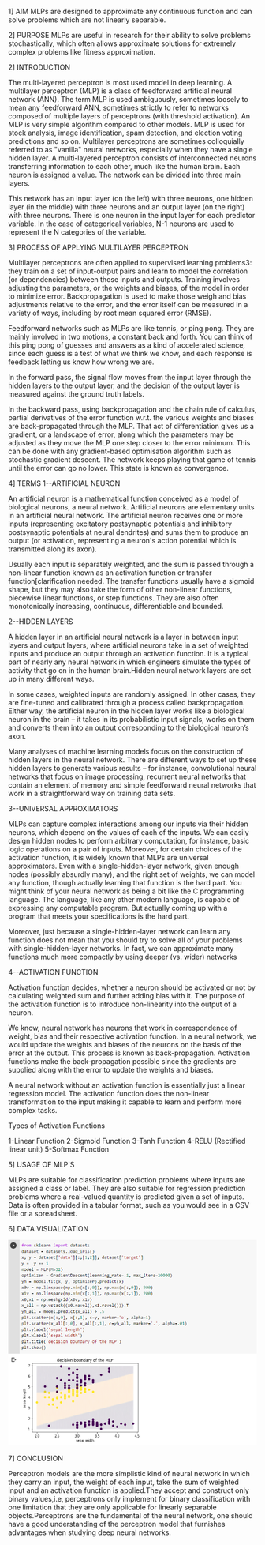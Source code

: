 1] AIM
MLPs are designed to approximate any continuous function and can solve problems which are not linearly separable.

2] PURPOSE
MLPs are useful in research for their ability to solve problems stochastically, which often allows approximate solutions for extremely complex problems like fitness approximation.

2] INTRODUCTION

The multi-layered perceptron is most used model in deep learning. A multilayer perceptron (MLP) is a class of feedforward artificial neural network (ANN). The term MLP is used ambiguously, sometimes loosely to mean any feedforward ANN, sometimes strictly to refer to networks composed of multiple layers of perceptrons (with threshold activation). An MLP is very simple algorithm compared to other models. MLP is used for stock analysis, image identification, spam detection, and election voting predictions and so on. Multilayer perceptrons are sometimes colloquially referred to as "vanilla" neural networks, especially when they have a single hidden layer. A multi-layered perceptron consists of interconnected neurons transferring information to each other, much like the human brain. Each neuron is assigned a value. The network can be divided into three main layers.

This network has an input layer (on the left) with three neurons, one hidden layer (in the middle) with three neurons and an output layer (on the right) with three neurons. There is one neuron in the input layer for each predictor variable. In the case of categorical variables, N-1 neurons are used to represent the N categories of the variable.

3] PROCESS OF APPLYING MULTILAYER PERCEPTRON

Multilayer perceptrons are often applied to supervised learning problems3: they train on a set of input-output pairs and learn to model the correlation (or dependencies) between those inputs and outputs. Training involves adjusting the parameters, or the weights and biases, of the model in order to minimize error. Backpropagation is used to make those weigh and bias adjustments relative to the error, and the error itself can be measured in a variety of ways, including by root mean squared error (RMSE).

Feedforward networks such as MLPs are like tennis, or ping pong. They are mainly involved in two motions, a constant back and forth. You can think of this ping pong of guesses and answers as a kind of accelerated science, since each guess is a test of what we think we know, and each response is feedback letting us know how wrong we are.

In the forward pass, the signal flow moves from the input layer through the hidden layers to the output layer, and the decision of the output layer is measured against the ground truth labels.

In the backward pass, using backpropagation and the chain rule of calculus, partial derivatives of the error function w.r.t. the various weights and biases are back-propagated through the MLP. That act of differentiation gives us a gradient, or a landscape of error, along which the parameters may be adjusted as they move the MLP one step closer to the error minimum. This can be done with any gradient-based optimisation algorithm such as stochastic gradient descent. The network keeps playing that game of tennis until the error can go no lower. This state is known as convergence.



4] TERMS
1--ARTIFICIAL NEURON

An artificial neuron is a mathematical function conceived as a model of biological neurons, a neural network. Artificial neurons are elementary units in an artificial neural network. The artificial neuron receives one or more inputs (representing excitatory postsynaptic potentials and inhibitory postsynaptic potentials at neural dendrites) and sums them to produce an output (or activation, representing a neuron's action potential which is transmitted along its axon).

Usually each input is separately weighted, and the sum is passed through a non-linear function known as an activation function or transfer function[clarification needed. The transfer functions usually have a sigmoid shape, but they may also take the form of other non-linear functions, piecewise linear functions, or step functions. They are also often monotonically increasing, continuous, differentiable and bounded.

2--HIDDEN LAYERS

A hidden layer in an artificial neural network is a layer in between input layers and output layers, where artificial neurons take in a set of weighted inputs and produce an output through an activation function. It is a typical part of nearly any neural network in which engineers simulate the types of activity that go on in the human brain.Hidden neural network layers are set up in many different ways.

In some cases, weighted inputs are randomly assigned. In other cases, they are fine-tuned and calibrated through a process called backpropagation. Either way, the artificial neuron in the hidden layer works like a biological neuron in the brain – it takes in its probabilistic input signals, works on them and converts them into an output corresponding to the biological neuron’s axon.

Many analyses of machine learning models focus on the construction of hidden layers in the neural network. There are different ways to set up these hidden layers to generate various results – for instance, convolutional neural networks that focus on image processing, recurrent neural networks that contain an element of memory and simple feedforward neural networks that work in a straightforward way on training data sets.

3--UNIVERSAL APPROXIMATORS

MLPs can capture complex interactions among our inputs via their hidden neurons, which depend on the values of each of the inputs. We can easily design hidden nodes to perform arbitrary computation, for instance, basic logic operations on a pair of inputs. Moreover, for certain choices of the activation function, it is widely known that MLPs are universal approximators. Even with a single-hidden-layer network, given enough nodes (possibly absurdly many), and the right set of weights, we can model any function, though actually learning that function is the hard part. You might think of your neural network as being a bit like the C programming language. The language, like any other modern language, is capable of expressing any computable program. But actually coming up with a program that meets your specifications is the hard part.

Moreover, just because a single-hidden-layer network can learn any function does not mean that you should try to solve all of your problems with single-hidden-layer networks. In fact, we can approximate many functions much more compactly by using deeper (vs. wider) networks

4--ACTIVATION FUNCTION

Activation function decides, whether a neuron should be activated or not by calculating weighted sum and further adding bias with it. The purpose of the activation function is to introduce non-linearity into the output of a neuron.

We know, neural network has neurons that work in correspondence of weight, bias and their respective activation function. In a neural network, we would update the weights and biases of the neurons on the basis of the error at the output. This process is known as back-propagation. Activation functions make the back-propagation possible since the gradients are supplied along with the error to update the weights and biases.

A neural network without an activation function is essentially just a linear regression model. The activation function does the non-linear transformation to the input making it capable to learn and perform more complex tasks.

Types of Activation Functions

1-Linear Function
2-Sigmoid Function
3-Tanh Function
4-RELU (Rectified linear unit)
5-Softmax Function

5] USAGE OF MLP'S

MLPs are suitable for classification prediction problems where inputs are assigned a class or label. They are also suitable for regression prediction problems where a real-valued quantity is predicted given a set of inputs. Data is often provided in a tabular format, such as you would see in a CSV file or a spreadsheet.

6] DATA VISUALIZATION

![alt text](https://github.com/girlscript/winter-of-contributing/blob/ac5084e58eafeea0f047b755aae41d607422853b/Datascience_With_Python/Deep%20Learning/Algorithms/Multilayer%20Perceptrons/Images/Iris%20dataset%20Scatterplot.png)

7] CONCLUSION

Perceptron models are the more simplistic kind of neural network in which they carry an input, the weight of each input, take the sum of weighted input and an activation function is applied.They accept and construct only binary values,i.e, perceptrons only implement for binary classification with one limitation that they are only applicable for linearly separable objects.Perceptrons are the fundamental of the neural network, one should have a good understanding of the perceptron model that furnishes advantages when studying deep neural networks.
